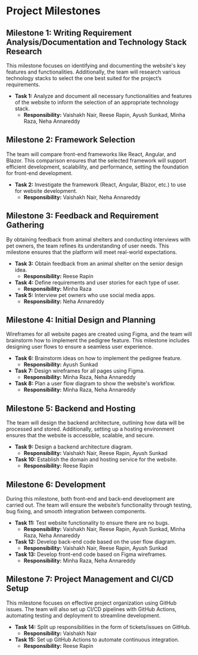 # Project Milestones

## Milestone 1: Writing Requirement Analysis/Documentation and Technology Stack Research
This milestone focuses on identifying and documenting the website's key features and functionalities. Additionally, the team will research various technology stacks to select the one best suited for the project’s requirements.
- **Task 1:** Analyze and document all necessary functionalities and features of the website to inform the selection of an appropriate technology stack.
  - **Responsibility:** Vaishakh Nair, Reese Rapin, Ayush Sunkad, Minha Raza, Neha Annareddy

## Milestone 2: Framework Selection
The team will compare front-end frameworks like React, Angular, and Blazor. This comparison ensures that the selected framework will support efficient development, scalability, and performance, setting the foundation for front-end development.
- **Task 2:** Investigate the framework (React, Angular, Blazor, etc.) to use for website development.
  - **Responsibility:** Vaishakh Nair, Neha Annareddy

## Milestone 3: Feedback and Requirement Gathering
By obtaining feedback from animal shelters and conducting interviews with pet owners, the team refines its understanding of user needs. This milestone ensures that the platform will meet real-world expectations.
- **Task 3:** Obtain feedback from an animal shelter on the senior design idea.
  - **Responsibility:** Reese Rapin
- **Task 4:** Define requirements and user stories for each type of user.
  - **Responsibility:** Minha Raza
- **Task 5:** Interview pet owners who use social media apps.
  - **Responsibility:** Neha Annareddy

## Milestone 4: Initial Design and Planning
Wireframes for all website pages are created using Figma, and the team will brainstorm how to implement the pedigree feature. This milestone includes designing user flows to ensure a seamless user experience.
- **Task 6:** Brainstorm ideas on how to implement the pedigree feature.
  - **Responsibility:** Ayush Sunkad
- **Task 7:** Design wireframes for all pages using Figma.
  - **Responsibility:** Minha Raza, Neha Annareddy
- **Task 8:** Plan a user flow diagram to show the website's workflow.
  - **Responsibility:** Minha Raza, Neha Annareddy

## Milestone 5: Backend and Hosting
The team will design the backend architecture, outlining how data will be processed and stored. Additionally, setting up a hosting environment ensures that the website is accessible, scalable, and secure.
- **Task 9:** Design a backend architecture diagram.
  - **Responsibility:** Vaishakh Nair, Reese Rapin, Ayush Sunkad
- **Task 10:** Establish the domain and hosting service for the website.
  - **Responsibility:** Reese Rapin

## Milestone 6: Development
During this milestone, both front-end and back-end development are carried out. The team will ensure the website’s functionality through testing, bug fixing, and smooth integration between components.
- **Task 11:** Test website functionality to ensure there are no bugs.
  - **Responsibility:** Vaishakh Nair, Reese Rapin, Ayush Sunkad, Minha Raza, Neha Annareddy
- **Task 12:** Develop back-end code based on the user flow diagram.
  - **Responsibility:** Vaishakh Nair, Reese Rapin, Ayush Sunkad
- **Task 13:** Develop front-end code based on Figma wireframes.
  - **Responsibility:** Minha Raza, Neha Annareddy

## Milestone 7: Project Management and CI/CD Setup
This milestone focuses on effective project organization using GitHub issues. The team will also set up CI/CD pipelines with GitHub Actions, automating testing and deployment to streamline development.
- **Task 14:** Split up responsibilities in the form of tickets/issues on GitHub.
  - **Responsibility:** Vaishakh Nair
- **Task 15:** Set up GitHub Actions to automate continuous integration.
  - **Responsibility:** Reese Rapin

